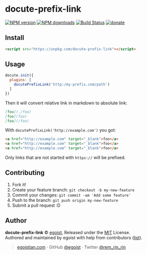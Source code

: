 # docute-prefix-link

[![NPM version](https://img.shields.io/npm/v/docute-prefix-link.svg?style=flat)](https://npmjs.com/package/docute-prefix-link) [![NPM downloads](https://img.shields.io/npm/dm/docute-prefix-link.svg?style=flat)](https://npmjs.com/package/docute-prefix-link) [![Build Status](https://img.shields.io/circleci/project/egoist/docute-prefix-link/master.svg?style=flat)](https://circleci.com/gh/egoist/docute-prefix-link) [![donate](https://img.shields.io/badge/$-donate-ff69b4.svg?maxAge=2592000&style=flat)](https://github.com/egoist/donate)

## Install

```html
<script src="https://unpkg.com/docute-prefix-link"></script> 
```

## Usage

```js
docute.init({
  plugins: [
    docutePrefixLink('http:/my-prefix.com/path')
  ]
})
```

Then it will convert relative link in markdown to absolute link:

```markdown
[foo](./foo)
[foo](foo)
[foo](/foo)
```

With `docutePrefixLink('http://example.com')` you got:

```html
<a href="http://example.com" target="_blank">foo</a>
<a href="http://example.com" target="_blank">foo</a>
<a href="http://example.com" target="_blank">foo</a>
```

Only links that are not started with `https://` will be prefixed.

## Contributing

1. Fork it!
2. Create your feature branch: `git checkout -b my-new-feature`
3. Commit your changes: `git commit -am 'Add some feature'`
4. Push to the branch: `git push origin my-new-feature`
5. Submit a pull request :D


## Author

**docute-prefix-link** © [egoist](https://github.com/egoist), Released under the [MIT](./LICENSE) License.<br>
Authored and maintained by egoist with help from contributors ([list](https://github.com/egoist/docute-prefix-link/contributors)).

> [egoistian.com](https://egoistian.com) · GitHub [@egoist](https://github.com/egoist) · Twitter [@rem_rin_rin](https://twitter.com/rem_rin_rin)
